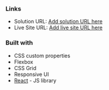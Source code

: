### Links

- Solution URL: [Add solution URL here](https://github.com/davidkiss96/gpt3)
- Live Site URL: [Add live site URL here](https://gpt-site.netlify.app/)

### Built with

- CSS custom properties
- Flexbox
- CSS Grid
- Responsive UI
- [React](https://reactjs.org/) - JS library
